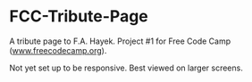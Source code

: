 # FCC-Tribute-Page
A tribute page to F.A. Hayek.  Project #1 for Free Code Camp (www.freecodecamp.org).

Not yet set up to be responsive.  Best viewed on larger screens.
